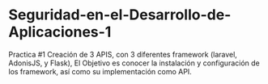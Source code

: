 # Seguridad-en-el-Desarrollo-de-Aplicaciones-1
Practica #1 Creación de 3 APIS, con 3 diferentes framework (laravel, AdonisJS, y Flask),  El Objetivo es conocer la instalación y configuración de los framework, así como su implementación como API.
